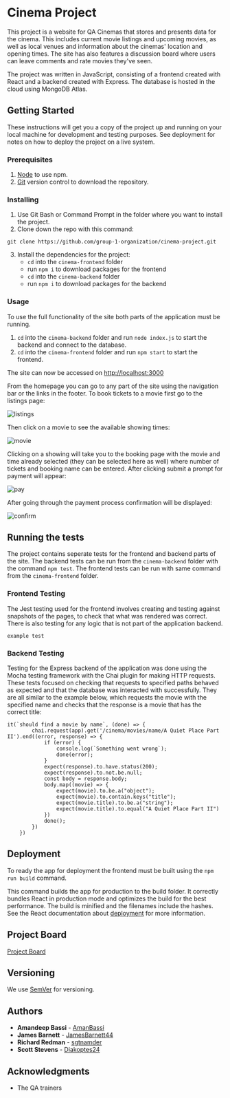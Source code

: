 # Cinema Project

This project is a website for QA Cinemas that stores and presents data for the cinema. This includes current movie listings and upcoming movies, as well as local venues and information about the cinemas' location and opening times. The site has also features a discussion board where users can leave comments and rate movies they've seen.

The project was written in JavaScript, consisting of a frontend created with React and a backend created with Express. The database is hosted in the cloud using MongoDB Atlas.

## Getting Started

These instructions will get you a copy of the project up and running on your local machine for development and testing purposes. See deployment for notes on how to deploy the project on a live system.

### Prerequisites

1. [Node](https://nodejs.org/en/download/) to use npm.
2. [Git](https://git-scm.com/downloads) version control to download the repository.

### Installing

1. Use Git Bash or Command Prompt in the folder where you want to install the project.
2. Clone down the repo with this command:
```
git clone https://github.com/group-1-organization/cinema-project.git
```
3. Install the dependencies for the project:
    * `cd` into the `cinema-frontend` folder
    * run `npm i` to download packages for the frontend
    * `cd` into the `cinema-backend` folder
    * run `npm i` to download packages for the backend


### Usage

To use the full functionality of the site both parts of the application must be running.

1. `cd` into the `cinema-backend` folder and run `node index.js` to start the backend and connect to the database.
2. `cd` into the `cinema-frontend` folder and run `npm start` to start the frontend.

The site can now be accessed on [http://localhost:3000](http://localhost:3000)

From the homepage you can go to any part of the site using the navigation bar or the links in the footer. To book tickets to a movie first go to the listings page:

![listings](Documentation/screenshots/listing.png)

Then click on a movie to see the available showing times:

![movie](Documentation/screenshots/movie.png)

Clicking on a showing will take you to the booking page with the movie and time already selected (they can be selected here as well) where number of tickets and booking name can be entered. After clicking submit a prompt for payment will appear:

![pay](Documentation/screenshots/pay.png)

After going through the payment process confirmation will be displayed:

![confirm](Documentation/screenshots/confirm.png)

## Running the tests

The project contains seperate tests for the frontend and backend parts of the site. The backend tests can be run from the `cinema-backend` folder with the command `npm test`. The frontend tests can be run with same command from the `cinema-frontend` folder.

### Frontend Testing 

The Jest testing used for the frontend involves creating and testing against snapshots of the pages, to check that what was rendered was correct. There is also testing for any logic that is not part of the application backend.
```
example test
```

### Backend Testing 

Testing for the Express backend of the application was done using the Mocha testing framework with the Chai plugin for making HTTP requests. These tests focused on checking that requests to specified paths behaved as expected and that the database was interacted with successfully. They are all similar to the example below, which requests the movie with the specified name and checks that the response is a movie that has the correct title:
```
it(`should find a movie by name`, (done) => {
        chai.request(app).get('/cinema/movies/name/A Quiet Place Part II').end((error, response) => {
            if (error) {
                console.log(`Something went wrong`);
                done(error);
            }
            expect(response).to.have.status(200);
            expect(response).to.not.be.null;
            const body = response.body;
            body.map((movie) => {
                expect(movie).to.be.a("object");
                expect(movie).to.contain.keys("title");
                expect(movie.title).to.be.a("string");
                expect(movie.title).to.equal("A Quiet Place Part II")
            })
            done();
        })
    })
```



## Deployment

To ready the app for deployment the frontend must be built using the `npm run build` command.

This command builds the app for production to the build folder.
It correctly bundles React in production mode and optimizes the build for the best performance.
The build is minified and the filenames include the hashes.
See the React documentation about [deployment](https://facebook.github.io/create-react-app/docs/deployment) for more information.

## Project Board

[Project Board](https://ims-scotts.atlassian.net/jira/software/projects/QC/boards/7/backlog)

## Versioning

We use [SemVer](http://semver.org/) for versioning.

## Authors

* **Amandeep Bassi** - [AmanBassi](https://github.com/AmanBassi)
* **James Barnett** - [JamesBarnett44](https://github.com/JamesBarnett44)
* **Richard Redman** - [sgtnamder](https://github.com/sgtnamder)
* **Scott Stevens** - [Diakoptes24](https://github.com/Diakoptes24)

## Acknowledgments

* The QA trainers
